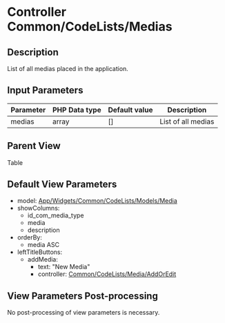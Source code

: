 # Controller Common/CodeLists/Medias

## Description

List of all medias placed in the application.

## Input Parameters

| Parameter | PHP Data type | Default value | Description        |
| --------- | ------------- | ------------- | ------------------ |
| medias    | array         | []            | List of all medias |

## Parent View

Table

## Default View Parameters

* model: [App/Widgets/Common/CodeLists/Models/Media](../Models/Media.md)
* showColumns:
  * id_com_media_type
  * media
  * description
* orderBy: 
  * media ASC
* leftTitleButtons:
  * addMedia:
    * text: "New Media"
    * controller: [Common/CodeLists/Media/AddOrEdit](../Controllers/Media/AddOrEdit.md)

## View Parameters Post-processing

No post-processing of view parameters is necessary.

